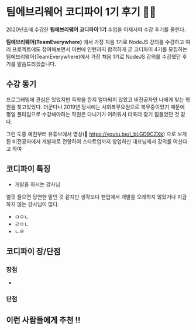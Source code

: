 # 팀에브리웨어 코디파이 1기 후기 👨‍💻

2020년초에 수강한 **팀에브리웨어 코디파이 1기** 수업을 이제서야 수강 후기를 올린다.



**팀에브리웨어(TeamEverywhere)** 에서 가장 처음 1기로 NodeJS 강의를 수강하고 여러 프로젝트에도 참여해보면서 이번에 인턴까지 합격하게 
곧 코디파이 4기를 모집하는 팀에브리웨어(TeamEverywhere)에서 가장 처음 1기로 NodeJS 강의를 수강했던 후기를 말씀드리겠습니다. 

## 수강 동기
프로그래밍에 관심은 있었지만 독학을 한지 얼마되지 않았고 비전공자인 나에게 맞는 학원을 찾고있었다.
더군다나 2019년 당시에는 사회복무요원으로 복무중이었기 때문에 평일 풀타임으로 수강해야하는 학원은 다니기가 어려워서 더욱더 찾기 힘들었던 것 같다.

그런 도중 예전부터 유튜브에서 영상(🔗 https://youtu.be/i_bLGD9CZXk) 으로 보게된 비전공자에서 개발자로 전향하여 스타트업까지 창업하신 대표님께서 강의를 여신다고 하여 


## 코디파이 특징
- 개발을 하시는 강사님

얼핏 들으면 당연한 말인 것 같지만 생각보다 현업에서 개발을 오래하지 않았거나 지금 하지 않는 강사님이 많다. 

- ㅁㅇㄴ
- ㄹㅇㄴ
- ㄴㄹ


## 코디파이 장/단점
### 장점
- 

### 단점


## 이런 사람들에게 추천 !!

